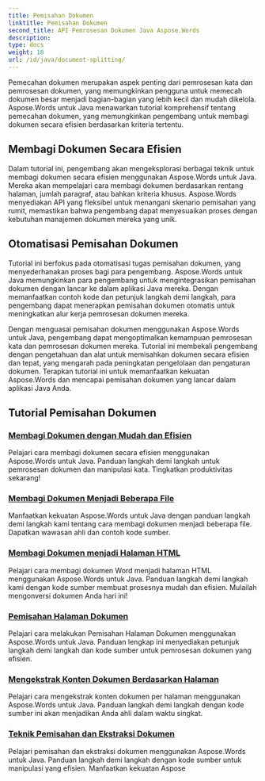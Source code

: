 ```yaml
---
title: Pemisahan Dokumen
linktitle: Pemisahan Dokumen
second_title: API Pemrosesan Dokumen Java Aspose.Words
description: 
type: docs
weight: 18
url: /id/java/document-splitting/
---
```


Pemecahan dokumen merupakan aspek penting dari pemrosesan kata dan pemrosesan dokumen, yang memungkinkan pengguna untuk memecah dokumen besar menjadi bagian-bagian yang lebih kecil dan mudah dikelola. Aspose.Words untuk Java menawarkan tutorial komprehensif tentang pemecahan dokumen, yang memungkinkan pengembang untuk membagi dokumen secara efisien berdasarkan kriteria tertentu.

## Membagi Dokumen Secara Efisien

Dalam tutorial ini, pengembang akan mengeksplorasi berbagai teknik untuk membagi dokumen secara efisien menggunakan Aspose.Words untuk Java. Mereka akan mempelajari cara membagi dokumen berdasarkan rentang halaman, jumlah paragraf, atau bahkan kriteria khusus. Aspose.Words menyediakan API yang fleksibel untuk menangani skenario pemisahan yang rumit, memastikan bahwa pengembang dapat menyesuaikan proses dengan kebutuhan manajemen dokumen mereka yang unik.

## Otomatisasi Pemisahan Dokumen

Tutorial ini berfokus pada otomatisasi tugas pemisahan dokumen, yang menyederhanakan proses bagi para pengembang. Aspose.Words untuk Java memungkinkan para pengembang untuk mengintegrasikan pemisahan dokumen dengan lancar ke dalam aplikasi Java mereka. Dengan memanfaatkan contoh kode dan petunjuk langkah demi langkah, para pengembang dapat menerapkan pemisahan dokumen otomatis untuk meningkatkan alur kerja pemrosesan dokumen mereka.

Dengan menguasai pemisahan dokumen menggunakan Aspose.Words untuk Java, pengembang dapat mengoptimalkan kemampuan pemrosesan kata dan pemrosesan dokumen mereka. Tutorial ini membekali pengembang dengan pengetahuan dan alat untuk memisahkan dokumen secara efisien dan tepat, yang mengarah pada peningkatan pengelolaan dan pengaturan dokumen. Terapkan tutorial ini untuk memanfaatkan kekuatan Aspose.Words dan mencapai pemisahan dokumen yang lancar dalam aplikasi Java Anda.

## Tutorial Pemisahan Dokumen

### [Membagi Dokumen dengan Mudah dan Efisien](./split-documents-easily-efficiently/)

Pelajari cara membagi dokumen secara efisien menggunakan Aspose.Words untuk Java. Panduan langkah demi langkah untuk pemrosesan dokumen dan manipulasi kata. Tingkatkan produktivitas sekarang!
### [Membagi Dokumen Menjadi Beberapa File](./splitting-documents-into-multiple-files/)
Manfaatkan kekuatan Aspose.Words untuk Java dengan panduan langkah demi langkah kami tentang cara membagi dokumen menjadi beberapa file. Dapatkan wawasan ahli dan contoh kode sumber.
### [Membagi Dokumen menjadi Halaman HTML](./splitting-documents-into-html-pages/)
Pelajari cara membagi dokumen Word menjadi halaman HTML menggunakan Aspose.Words untuk Java. Panduan langkah demi langkah kami dengan kode sumber membuat prosesnya mudah dan efisien. Mulailah mengonversi dokumen Anda hari ini!
### [Pemisahan Halaman Dokumen](./document-page-separation/)
Pelajari cara melakukan Pemisahan Halaman Dokumen menggunakan Aspose.Words untuk Java. Panduan lengkap ini menyediakan petunjuk langkah demi langkah dan kode sumber untuk pemrosesan dokumen yang efisien.
### [Mengekstrak Konten Dokumen Berdasarkan Halaman](./extracting-document-content-pages/)
Pelajari cara mengekstrak konten dokumen per halaman menggunakan Aspose.Words untuk Java. Panduan langkah demi langkah dengan kode sumber ini akan menjadikan Anda ahli dalam waktu singkat.
### [Teknik Pemisahan dan Ekstraksi Dokumen](./document-splitting-extraction-techniques/)
Pelajari pemisahan dan ekstraksi dokumen menggunakan Aspose.Words untuk Java. Panduan langkah demi langkah dengan kode sumber untuk manipulasi yang efisien. Manfaatkan kekuatan Aspose